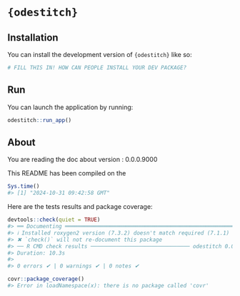 
<!-- README.md is generated from README.Rmd. Please edit that file -->

# `{odestitch}`

<!-- badges: start -->
<!-- badges: end -->

## Installation

You can install the development version of `{odestitch}` like so:

``` r
# FILL THIS IN! HOW CAN PEOPLE INSTALL YOUR DEV PACKAGE?
```

## Run

You can launch the application by running:

``` r
odestitch::run_app()
```

## About

You are reading the doc about version : 0.0.0.9000

This README has been compiled on the

``` r
Sys.time()
#> [1] "2024-10-31 09:42:58 GMT"
```

Here are the tests results and package coverage:

``` r
devtools::check(quiet = TRUE)
#> ══ Documenting ═════════════════════════════════════════════════════════════════
#> ℹ Installed roxygen2 version (7.3.2) doesn't match required (7.1.1)
#> ✖ `check()` will not re-document this package
#> ── R CMD check results ─────────────────────────────── odestitch 0.0.0.9000 ────
#> Duration: 10.3s
#> 
#> 0 errors ✔ | 0 warnings ✔ | 0 notes ✔
```

``` r
covr::package_coverage()
#> Error in loadNamespace(x): there is no package called 'covr'
```
